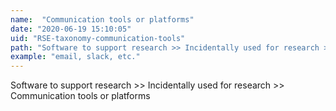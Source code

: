 ```yaml
---
name:  "Communication tools or platforms"
date: "2020-06-19 15:10:05"
uid: "RSE-taxonomy-communication-tools"
path: "Software to support research >> Incidentally used for research >> Communication tools or platforms"
example: "email, slack, etc." 
---
```


Software to support research >> Incidentally used for research >> Communication tools or platforms